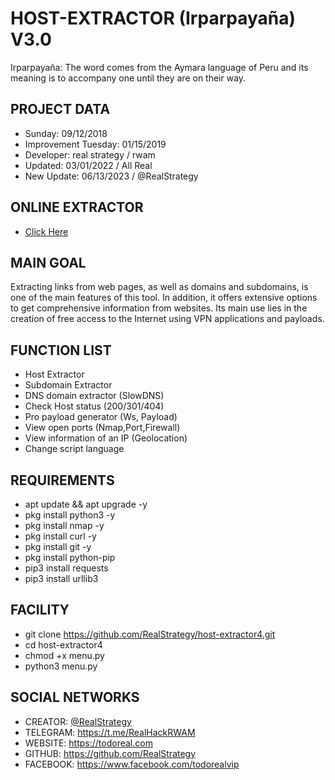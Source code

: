 # HOST-EXTRACTOR (Irparpayaña) V3.0

Irparpayaña: The word comes from the Aymara language of Peru and its meaning is to accompany one until they are on their way.

## PROJECT DATA

- Sunday: 09/12/2018
- Improvement Tuesday: 01/15/2019
- Developer: real strategy / rwam
- Updated: 03/01/2022 / All Real
- New Update: 06/13/2023 / @RealStrategy

## ONLINE EXTRACTOR

- [Click Here](https://todoreal.com/link-extractor/)
## MAIN GOAL

Extracting links from web pages, as well as domains and subdomains, is one of the main features of this tool. In addition, it offers extensive options to get comprehensive information from websites. Its main use lies in the creation of free access to the Internet using VPN applications and payloads.

## FUNCTION LIST

- Host Extractor
- Subdomain Extractor
- DNS domain extractor (SlowDNS)
- Check Host status (200/301/404)
- Pro payload generator (Ws, Payload)
- View open ports (Nmap,Port,Firewall)
- View information of an IP (Geolocation)
- Change script language

## REQUIREMENTS

- apt update && apt upgrade -y
- pkg install python3 -y
- pkg install nmap -y
- pkg install curl -y
- pkg install git -y
- pkg install python-pip
- pip3 install requests
- pip3 install urllib3

## FACILITY

- git clone https://github.com/RealStrategy/host-extractor4.git
- cd host-extractor4
- chmod +x menu.py
- python3 menu.py

## SOCIAL NETWORKS

- CREATOR: [@RealStrategy](https://www.instagram.com/real_strategy)
- TELEGRAM: https://t.me/RealHackRWAM
- WEBSITE: https://todoreal.com
- GITHUB: https://github.com/RealStrategy
- FACEBOOK: https://www.facebook.com/todorealvip
